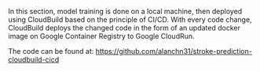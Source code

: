 In this section, model training is done on a local machine, then deployed using CloudBuild based on the principle of CI/CD. With every code change, CloudBuild deploys the changed code in the form of an updated docker image on Google Container Registry to Google CloudRun.

The code can be found at: https://github.com/alanchn31/stroke-prediction-cloudbuild-cicd
